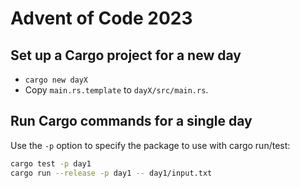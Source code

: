 Advent of Code 2023
===================

## Set up a Cargo project for a new day

- `cargo new dayX`
- Copy `main.rs.template` to `dayX/src/main.rs`.

## Run Cargo commands for a single day

Use the `-p` option to specify the package to use with cargo run/test:

```bash
cargo test -p day1
cargo run --release -p day1 -- day1/input.txt
```
